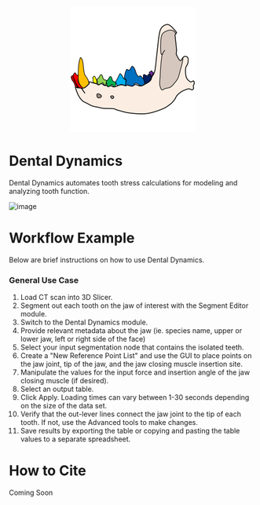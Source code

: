<p align="center">
  <img src="https://raw.githubusercontent.com/jmhuie/SlicerBiomech/main/DentalDynamics/Resources/Icons/DentalDynamics.png" width="256" height="256">
</p>

# Dental Dynamics

Dental Dynamics automates tooth stress calculations for modeling and analyzing tooth function.

![image](https://raw.githubusercontent.com/jmhuie/SlicerBiomech/main/DentalDynamics/Resources/Icons/DentalDynamicsScreenshot1.png)


# Workflow Example
Below are brief instructions on how to use Dental Dynamics.

### General Use Case
1. Load CT scan into 3D Slicer.
3. Segment out each tooth on the jaw of interest with the Segment Editor module.
4. Switch to the Dental Dynamics module.
5. Provide relevant metadata about the jaw (ie. species name, upper or lower jaw, left or right side of the face)
6. Select your input segmentation node that contains the isolated teeth.
7. Create a "New Reference Point List" and use the GUI to place points on the jaw joint, tip of the jaw, and the jaw closing muscle insertion site.
8. Manipulate the values for the input force and insertion angle of the jaw closing muscle (if desired).
9. Select an output table. 
10. Click Apply. Loading times can vary between 1-30 seconds depending on the size of the data set.
11. Verify that the out-lever lines connect the jaw joint to the tip of each tooth. If not, use the Advanced tools to make changes.
11. Save results by exporting the table or copying and pasting the table values to a separate spreadsheet.


# How to Cite

Coming Soon


